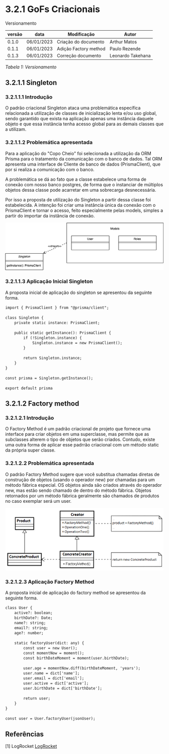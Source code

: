 # 3.2.1 GoFs Criacionais

Versionamento

versão | data | Modificação | Autor
-------|------|-------------|------
0.1.0 | 06/01/2023 | Criação do documento | Arthur Matos
0.1.1 | 06/01/2023 | Adição Factory method | Paulo Rezende
0.1.3 | 06/01/2023 | Correção documento | Leonardo Takehana

*Tabela 1: Versionamento*

## 3.2.1.1 Singleton

### 3.2.1.1.1 Introdução

O padrão criacional Singleton ataca uma problemática específica relacionada a utilização de classes de inicialização lenta e/ou uso global, sendo garantido que exista na aplicação apenas uma instância daquele objeto e que essa instância tenha acesso global para as demais classes que a utilizam.

### 3.2.1.1.2 Problemática apresentada 

Para a aplicação do "Copo Cheio" foi selecionada a utilização da ORM Prisma para o tratamento da comunicação com o banco de dados. Tal ORM apresenta uma interface de Cliente de banco de dados (PrismaClient), que por si realiza a comunicação com o banco.

A problemática se dá ao fato que a classe estabelece uma forma de conexão com nosso banco postgres, de forma que o instanciar de múltiplos objetos dessa classe pode acarretar em uma sobrecarga desnecessária.

Por isso a proposta de utilização do Singleton a partir dessa classe foi estabelecida. A intenção foi criar uma instância única da conexão com o PrismaClient e tornar o acesso, feito especialmente pelas models, simples a partir do importar da instância de conexão.

![Singleton](./assets/Gofs/Singleton.png)

### 3.2.1.1.3 Aplicação Inicial Singleton 

A proposta inicial de aplicação do singleton se apresentou da seguinte forma.

```
import { PrismaClient } from "@prisma/client";

class Singleton {
    private static instance: PrismaClient;

    public static getInstance(): PrismaClient {
        if (!Singleton.instance) {
            Singleton.instance = new PrismaClient();
        }

        return Singleton.instance;
    }
}

const prisma = Singleton.getInstance();

export default prisma
```
## 3.2.1.2 Factory method

### 3.2.1.2.1 Introdução

O Factory Method é um padrão criacional de projeto que fornece uma interface para criar objetos em uma superclasse, mas permite que as subclasses alterem o tipo de objetos que serão criados. Contudo, existe uma outra forma de aplicar esse padrrão criacional com um método static da própria super classe.

### 3.2.1.2.2 Problemática apresentada 

O padrão Factory Method sugere que você substitua chamadas diretas de construção de objetos (usando o operador new) por chamadas para um método fábrica especial. OS objetos ainda são criados através do operador new, mas estão sendo chamado de dentro do método fábrica. Objetos retornados por um método fábrica geralmente são chamados de produtos no caso exemplar será um user.


![Factory](./assets/Gofs/FactoryImage.png)

### 3.2.1.2.3 Aplicação Factory Method

A proposta inicial de aplicação do factory method se apresentou da seguinte forma.

```
class User {
    active?: boolean;
    birthDate?: Date;
    name?: string;
    email?: string;
    age?: number;

    static factoryUser(dict: any) {
        const user = new User();
        const momentNow = moment();
        const birthDateMoment = moment(user.birthDate);

        user.age = momentNow.diff(birthDateMoment, 'years');
        user.name = dict['name'];
        user.email = dict['email'];
        user.active = dict['active'];
        user.birthDate = dict['birthDate'];

        return user;
    }
}

const user = User.factoryUser(jsonUser);

```

## Referências
[1] LogRocket [LogRocket](https://www.researchgate.net/figure/Figura-2-Diagrama-de-classe-do-padrao-de-projeto-factory-method-FONTE-LINO-2011_fig2_275771590)